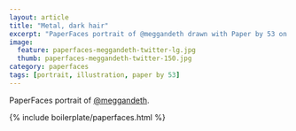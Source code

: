 ```yaml
---
layout: article
title: "Metal, dark hair"
excerpt: "PaperFaces portrait of @meggandeth drawn with Paper by 53 on an iPad."
image: 
  feature: paperfaces-meggandeth-twitter-lg.jpg
  thumb: paperfaces-meggandeth-twitter-150.jpg
category: paperfaces
tags: [portrait, illustration, paper by 53]
---
```


PaperFaces portrait of [@meggandeth](http://twitter.com/meggandeth).

{% include boilerplate/paperfaces.html %}